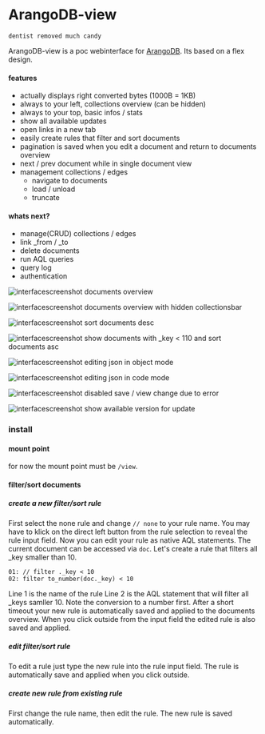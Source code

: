 # ArangoDB-view
`dentist removed much candy`

ArangoDB-view is a poc webinterface for [ArangoDB](http://github.com/arangodb/arangodb). Its based on a flex design.

#### features
* actually displays right converted bytes (1000B = 1KB)
* always to your left, collections overview (can be hidden)
* always to your top, basic infos / stats
* show all available updates
* open links in a new tab
* easily create rules that filter and sort documents
* pagination is saved when you edit a document and return to documents overview
* next / prev document while in single document view
* management collections / edges
  * navigate to documents
  * load / unload
  * truncate

#### whats next?
* manage(CRUD) collections / edges
* link _from / _to
* delete documents
* run AQL queries
* query log
* authentication

![interfacescreenshot](images/screen0.png)
documents overview

![interfacescreenshot](images/screen4.png)
documents overview with hidden collectionsbar

![interfacescreenshot](images/filter1.png)
sort documents desc

![interfacescreenshot](images/filter2.png)
show documents with _key < 110 and sort documents asc

![interfacescreenshot](images/screen1.png)
editing json in object mode

![interfacescreenshot](images/screen2.png)
editing json in code mode

![interfacescreenshot](images/screen3.png)
disabled save / view change due to error

![interfacescreenshot](images/version1.png)
show available version for update


### install
#### mount point
for now the mount point must be `/view`.

#### filter/sort documents
##### create a new filter/sort rule
First select the none rule and change `// none` to your rule name.
You may have to klick on the direct left button from the rule selection to reveal the rule input field.
Now you can edit your rule as native AQL statements. The current document can be accessed via `doc`. Let's create a rule that filters all _key smaller than 10.
```
01: // filter ._key < 10
02: filter to_number(doc._key) < 10
```
Line 1 is the name of the rule
Line 2 is the AQL statement that will filter all _keys samller 10. Note the conversion to a number first.
After a short timeout your new rule is automatically saved and applied to the documents overview. When you click outside from the input field the edited rule is also saved and applied.

##### edit filter/sort rule
To edit a rule just type the new rule into the rule input field. The rule is automatically save and applied when you click outside.

##### create new rule from existing rule
First change the rule name, then edit the rule. The new rule is saved automatically.
